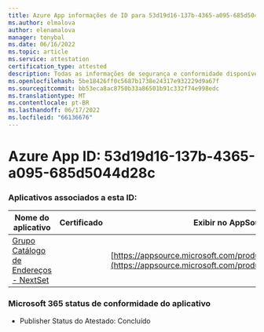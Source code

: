 ```yaml
---
title: Azure App informações de ID para 53d19d16-137b-4365-a095-685d5044d28c
ms.author: elmalova
author: elenamalova
manager: tonybal
ms.date: 06/16/2022
ms.topic: article
ms.service: attestation
certification_type: attested
description: Todas as informações de segurança e conformidade disponíveis para 53d19d16-137b-4365-a095-685d5044d28c.
ms.openlocfilehash: 5be18426ff0c5687b1738e24317e932229d9a67f
ms.sourcegitcommit: bb53eca8ac8750b33a86501b91c332f74e998edc
ms.translationtype: MT
ms.contentlocale: pt-BR
ms.lasthandoff: 06/17/2022
ms.locfileid: "66136676"
---
```

# <a name="azure-app-id-53d19d16-137b-4365-a095-685d5044d28c"></a>Azure App ID: 53d19d16-137b-4365-a095-685d5044d28c


### <a name="apps-associated-with-this-id"></a>Aplicativos associados a esta ID:
| **Nome do aplicativo** | **Certificado** | **Exibir no AppSource** |
|--------------|---------------|-----------------------|
| [Grupo Catálogo de Endereços - NextSet](../forward/WA200001863.md) |  | [https://appsource.microsoft.com/product/office/WA200001863](https://appsource.microsoft.com/product/office/WA200001863) |

### <a name="microsoft-365-app-compliance-status"></a>Microsoft 365 status de conformidade do aplicativo
- Publisher Status do Atestado: Concluído
